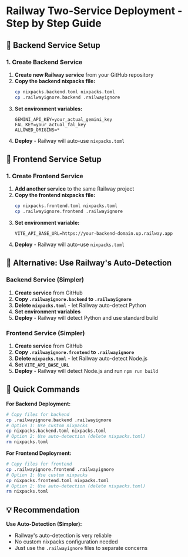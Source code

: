 # Railway Two-Service Deployment - Step by Step Guide

## 🚀 Backend Service Setup

### 1. Create Backend Service
1. **Create new Railway service** from your GitHub repository
2. **Copy the backend nixpacks file:**
   ```bash
   cp nixpacks.backend.toml nixpacks.toml
   cp .railwayignore.backend .railwayignore
   ```
3. **Set environment variables:**
   ```
   GEMINI_API_KEY=your_actual_gemini_key
   FAL_KEY=your_actual_fal_key
   ALLOWED_ORIGINS=*
   ```
4. **Deploy** - Railway will auto-use `nixpacks.toml`

## 🎨 Frontend Service Setup

### 1. Create Frontend Service
1. **Add another service** to the same Railway project
2. **Copy the frontend nixpacks file:**
   ```bash
   cp nixpacks.frontend.toml nixpacks.toml
   cp .railwayignore.frontend .railwayignore
   ```
3. **Set environment variable:**
   ```
   VITE_API_BASE_URL=https://your-backend-domain.up.railway.app
   ```
4. **Deploy** - Railway will auto-use `nixpacks.toml`

## 🔧 Alternative: Use Railway's Auto-Detection

### Backend Service (Simpler)
1. **Create service** from GitHub
2. **Copy `.railwayignore.backend` to `.railwayignore`**
3. **Delete `nixpacks.toml`** - let Railway auto-detect Python
4. **Set environment variables**
5. **Deploy** - Railway will detect Python and use standard build

### Frontend Service (Simpler)
1. **Create service** from GitHub
2. **Copy `.railwayignore.frontend` to `.railwayignore`**
3. **Delete `nixpacks.toml`** - let Railway auto-detect Node.js
4. **Set `VITE_API_BASE_URL`**
5. **Deploy** - Railway will detect Node.js and run `npm run build`

## 🎯 Quick Commands

**For Backend Deployment:**
```bash
# Copy files for backend
cp .railwayignore.backend .railwayignore
# Option 1: Use custom nixpacks
cp nixpacks.backend.toml nixpacks.toml
# Option 2: Use auto-detection (delete nixpacks.toml)
rm nixpacks.toml
```

**For Frontend Deployment:**
```bash
# Copy files for frontend
cp .railwayignore.frontend .railwayignore
# Option 1: Use custom nixpacks
cp nixpacks.frontend.toml nixpacks.toml
# Option 2: Use auto-detection (delete nixpacks.toml)
rm nixpacks.toml
```

## 💡 Recommendation

**Use Auto-Detection (Simpler):**
- Railway's auto-detection is very reliable
- No custom nixpacks configuration needed
- Just use the `.railwayignore` files to separate concerns